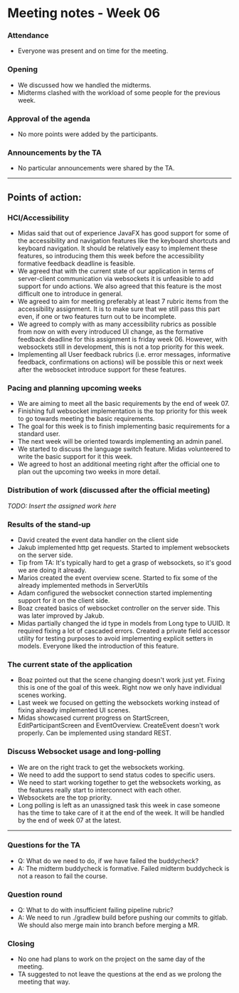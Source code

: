 # Meeting notes - Week 06

### Attendance
* Everyone was present and on time for the meeting.

### Opening
* We discussed how we handled the midterms.
* Midterms clashed with the workload of some people for the previous week.

### Approval of the agenda
* No more points were added by the participants.

### Announcements by the TA
* No particular announcements were shared by the TA.

---

## Points of action:

### HCI/Accessibility

* Midas said that out of experience JavaFX has good support for some of the accessibility 
and navigation features like the keyboard shortcuts and keyboard navigation. It should be 
relatively easy to implement these features, so introducing them this week before the 
accessibility formative feedback deadline is feasible.
* We agreed that with the current state of our application in terms of server-client communication
via websockets it is unfeasible to add support for undo actions. We also agreed that this feature 
is the most difficult one to introduce in general.
* We agreed to aim for meeting preferably at least 7 rubric items from the accessibility assignment.
It is to make sure that we still pass this part even, if one or two features turn out to be incomplete.
* We agreed to comply with as many accessibility rubrics as possible from now on with every introduced
UI change, as the formative feedback deadline for this assignment is friday week 06. However, with 
websockets still in development, this is not a top priority for this week.
* Implementing all User feedback rubrics (i.e. error messages, informative feedback, confirmations 
on actions) will be possible this or next week after the websocket introduce support for these
features.

### Pacing and planning upcoming weeks
* We are aiming to meet all the basic requirements by the end of week 07.
* Finishing full websocket implementation is the top priority for this week to go towards meeting the
basic requirements.
* The goal for this week is to finish implementing basic requirements for a standard user.
* The next week will be oriented towards implementing an admin panel.
* We started to discuss the language switch feature. Midas volunteered to write the basic support
for it this week.
* We agreed to host an additional meeting right after the official one to plan out the upcoming two
weeks in more detail.

### Distribution of work (discussed after the official meeting)
*TODO: Insert the assigned work here*

### Results of the stand-up
* David created the event data handler on the client side
* Jakub implemented http get requests. Started to implement websockets on the server side.
* Tip from TA: It's typically hard to get a grasp of websockets, so it's good we are doing it already.
* Marios created the event overview scene. Started to fix some of the already implemented
methods in ServerUtils
* Adam configured the websocket connection started implementing support for it on the client side.
* Boaz created basics of websocket controller on the server side. This was later improved by Jakub.
* Midas partially changed the id type in models from Long type to UUID. It required fixing
a lot of cascaded errors. Created a private field accessor utility for testing purposes
to avoid implementing explicit setters in models. Everyone liked the introduction of this feature.


### The current state of the application
* Boaz pointed out that the scene changing doesn't work just yet. Fixing this is one of the
goal of this week. Right now we only have individual scenes working.
* Last week we focused on getting the websockets working instead of fixing already
implemented UI scenes.
* Midas showcased current progress on StartScreen, EditParticipantScreen and EventOverview.
CreateEvent doesn't work properly. Can be implemented using standard REST.


### Discuss Websocket usage and long-polling
* We are on the right track to get the websockets working. 
* We need to add the support to send status codes to specific users.
* We need to start working together to get the websockets working, as the features really
start to interconnect with each other.
* Websockets are the top priority.
* Long polling is left as an unassigned task this week in case
someone has the time to take care of it at the end of the week. It will be handled by the
end of week 07 at the latest.

---

### Questions for the TA
- Q: What do we need to do, if we have failed the buddycheck?
- A: The midterm buddycheck is formative. Failed midterm buddycheck
is not a reason to fail the course.

### Question round
- Q: What to do with insufficient failing pipeline rubric?
- A: We need to run ./gradlew build before pushing our commits to gitlab.
We should also merge main into branch before merging a MR.

### Closing
* No one had plans to work on the project on the same day of the meeting.
* TA suggested to not leave the questions at the end as we prolong the meeting that way.
